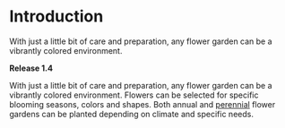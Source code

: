 # Introduction

With just a little bit of care and preparation, any flower garden can be a vibrantly colored environment.

**Release 1.4**

With just a little bit of care and preparation, any flower garden can be a vibrantly colored environment. Flowers can be selected for specific blooming seasons, colors and shapes. Both annual and [perennial](../concepts/glossaryPerennial.md) flower gardens can be planted depending on climate and specific needs.

